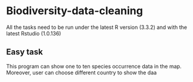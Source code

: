 # Biodiversity-data-cleaning

All the tasks need to be run under the latest R version (3.3.2) and with the latest Rstudio (1.0.136)

## Easy task

This program can show one to ten species occurrence data in the map.
Moreover, user can choose different country to show the daa
